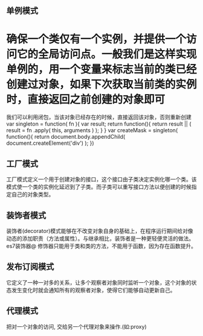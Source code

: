 ## 单例模式
  # 确保一个类仅有一个实例，并提供一个访问它的全局访问点。一般我们是这样实现单例的，用一个变量来标志当前的类已经创建过对象，如果下次获取当前类的实例时，直接返回之前创建的对象即可

  我们可以利用闭包，当该对象已经存在的时候，直接返回该对象，否则重新创建
  var singleton = function( fn ){
    var result;
    return function(){
      return result || ( result = fn .apply( this, arguments ) );
    }
  }
  var createMask = singleton( function(){
    return document.body.appendChild( document.createElement('div') );
  })
## 工厂模式
  工厂模式定义一个用于创建对象的接口，这个接口由子类决定实例化哪一个类。该模式使一个类的实例化延迟到了子类。而子类可以重写接口方法以便创建的时候指定自己的对象类型。
## 装饰者模式
  装饰者(decorator)模式能够在不改变对象自身的基础上，在程序运行期间给对像动态的添加职责（方法或属性）。与继承相比，装饰者是一种更轻便灵活的做法。
  es7装饰器@
  修饰器只能用于类和类的方法，不能用于函数，因为存在函数提升。
## 发布订阅模式
  它定义了一种一对多的关系，让多个观察者对象同时监听一个对象，这个对象的状态发生变化时就会通知所有的观察者对象，使得它们能够自动更新自己。
## 代理模式
  把对一个对象的访问, 交给另一个代理对象来操作.(如:proxy)
